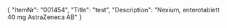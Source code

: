 {
  "ItemNr": "001454",
  "Title": "test",
  "Description": "Nexium, enterotablett 40 mg AstraZeneca AB"
}